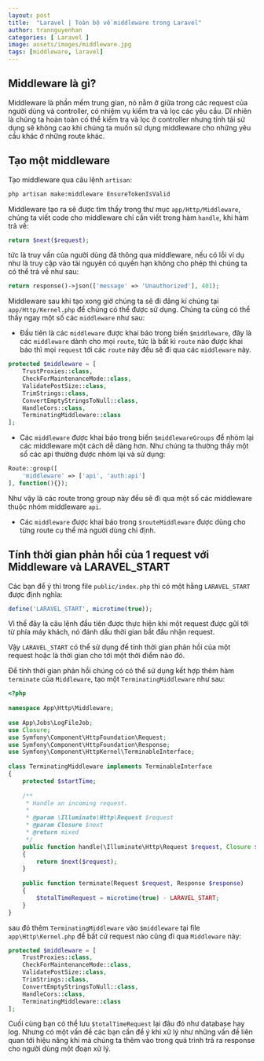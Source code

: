 ```yaml
---
layout: post
title:  "Laravel | Toàn bộ về middleware trong Laravel"
author: trannguyenhan
categories: [ Laravel ]
image: assets/images/middleware.jpg
tags: [middleware, laravel]
---
```


## Middleware là gì?

Middleware là phần mềm trung gian, nó nằm ở giữa trong các request của người dùng và controller, có nhiệm vụ kiểm tra và lọc các yêu cầu. Dĩ nhiên là chúng ta hoàn toàn có thể kiểm tra và lọc ở controller nhưng tính tái sử dụng sẽ không cao khi chúng ta muốn sử dụng middleware cho những yêu cầu khác ở những route khác.

## Tạo một middleware

Tạo middleware qua câu lệnh `artisan`: 

```bash
php artisan make:middleware EnsureTokenIsValid
```

Middleware tạo ra sẽ được tìm thấy trong thư mục `app/Http/Middleware`, chúng ta viết code cho middleware chỉ cần viết trong hàm `handle`, khi hàm trả về: 

```php
return $next($request);
```

tức là truy vấn của người dùng đã thông qua middleware, nếu có lỗi ví dụ như là truy cập vào tài nguyên có quyền hạn không cho phép thì chúng ta có thể trả về như sau: 

```php
return response()->json(['message' => 'Unauthorized'], 401);
```

Middleware sau khi tạo xong giờ chúng ta sẽ đi đăng kí chúng tại `app/Http/Kernel.php` để chúng có thể được sử dụng. Chúng ta cũng có thể thấy ngay một số các `middleware` như sau:

- Đầu tiên là các `middleware` được khai báo trong biến `$middleware`, đây là các `middleware` dành cho mọi `route`, tức là bất kì `route` nào được khai báo thì mọi `request` tới các `route` này đều sẽ đi qua các `middleware` này.


```php
protected $middleware = [
    TrustProxies::class,
    CheckForMaintenanceMode::class,
    ValidatePostSize::class,
    TrimStrings::class,
    ConvertEmptyStringsToNull::class,
    HandleCors::class,
    TerminatingMiddleware::class
];
```

- Các `middleware` được khai báo trong biến `$middlewareGroups` để nhóm lại các middleware một cách dễ dàng hơn. Như chúng ta thường thấy một số các api thường được nhóm lại và sử dụng:


```php
Route::group([
    'middleware' => ['api', 'auth:api']
], function(){});
```

Như vậy là các route trong group này đều sẽ đi qua một số các middleware thuộc nhóm middleware `api`.

- Các `middleware` được khai báo trong `$routeMiddleware` được dùng cho từng route cụ thể mà người dùng chỉ định.

## Tính thời gian phản hồi của 1 request với Middleware và LARAVEL_START

Các bạn để ý thì trong file `public/index.php` thì có một hằng `LARAVEL_START` được định nghĩa: 

```php
define('LARAVEL_START', microtime(true));
```

Vì thế đây là câu lệnh đầu tiên được thực hiện khi một request được gửi tới từ phía máy khách, nó đánh dấu thời gian bắt đầu nhận request.

Vậy `LARAVEL_START` có thể sử dụng để tính thời gian phản hồi của một request hoặc là thời gian cho tới một thời điểm nào đó.

Để tính thời gian phản hồi chúng có có thể sử dụng kết hợp thêm hàm `terminate` của `Middleware`, tạo một `TerminatingMiddleware` như sau: 

```php
<?php  
  
namespace App\Http\Middleware;  
  
use App\Jobs\LogFileJob;  
use Closure;  
use Symfony\Component\HttpFoundation\Request;  
use Symfony\Component\HttpFoundation\Response;  
use Symfony\Component\HttpKernel\TerminableInterface;  
  
class TerminatingMiddleware implements TerminableInterface  
{  
    protected $startTime;  
  
    /**  
     * Handle an incoming request.     
     *     
     * @param \Illuminate\Http\Request $request  
     * @param Closure $next  
     * @return mixed  
     */    
    public function handle(\Illuminate\Http\Request $request, Closure $next)  
    {        
        return $next($request);  
    }  
  
    public function terminate(Request $request, Response $response)  
    {        
        $totalTimeRequest = microtime(true) - LARAVEL_START;
    }
}
```

sau đó thêm `TerminatingMiddleware` vào `$middleware` tại file `app\Http\Kernel.php` để bất cứ request nào cũng đi qua `Middleware` này: 

```php
protected $middleware = [  
    TrustProxies::class,  
    CheckForMaintenanceMode::class,  
    ValidatePostSize::class,  
    TrimStrings::class,  
    ConvertEmptyStringsToNull::class,  
    HandleCors::class,  
    TerminatingMiddleware::class  
];
```

Cuối cùng bạn có thể lưu `$totalTimeRequest` lại đâu đó như database hay log. Nhưng có một vấn đề các bạn cần để ý khi xử lý như những vấn đề liên quan tới hiệu năng khi mà chúng ta thêm vào trong quá trình trả ra response cho người dùng một đoạn xử lý.